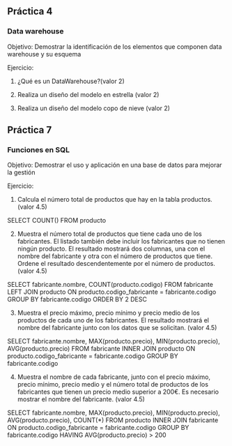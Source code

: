 
## Práctica 4
### Data warehouse

Objetivo: Demostrar la identificación de los elementos que componen data warehouse y
su esquema

Ejercicio:

1. ¿Qué es un DataWarehouse?(valor 2)

2. Realiza un diseño del modelo en estrella (valor 2)

3. Realiza un diseño del modelo copo de nieve (valor 2)


## Práctica 7
### Funciones en SQL
Objetivo: Demostrar el uso y aplicación en una base de datos para mejorar la gestión

Ejercicio:

1. Calcula el número total de productos que hay en la tabla productos. (valor 4.5)

SELECT COUNT() FROM producto

2. Muestra el número total de productos que tiene cada uno de los fabricantes. El listado
también debe incluir los fabricantes que no tienen ningún producto. El resultado
mostrará dos columnas, una con el nombre del fabricante y otra con el número de
productos que tiene. Ordene el resultado descendentemente por el número de
productos. (valor 4.5)

  SELECT fabricante.nombre, COUNT(producto.codigo)
  FROM fabricante LEFT JOIN producto
  ON producto.codigo_fabricante = fabricante.codigo
  GROUP BY fabricante.codigo
  ORDER BY 2 DESC
  
3. Muestra el precio máximo, precio mínimo y precio medio de los productos de cada
uno de los fabricantes. El resultado mostrará el nombre del fabricante junto con los
datos que se solicitan. (valor 4.5)

SELECT fabricante.nombre, MAX(producto.precio), MIN(producto.precio), AVG(producto.precio)
FROM fabricante INNER JOIN producto
ON producto.codigo_fabricante = fabricante.codigo
GROUP BY fabricante.codigo

4. Muestra el nombre de cada fabricante, junto con el precio máximo, precio mínimo,
precio medio y el número total de productos de los fabricantes que tienen un precio
medio superior a 200€. Es necesario mostrar el nombre del fabricante. (valor 4.5)

SELECT fabricante.nombre, 
MAX(producto.precio), MIN(producto.precio), 
AVG(producto.precio), COUNT(*)
FROM producto INNER JOIN fabricante
ON producto.codigo_fabricante = fabricante.codigo
GROUP BY fabricante.codigo
HAVING AVG(producto.precio) > 200

